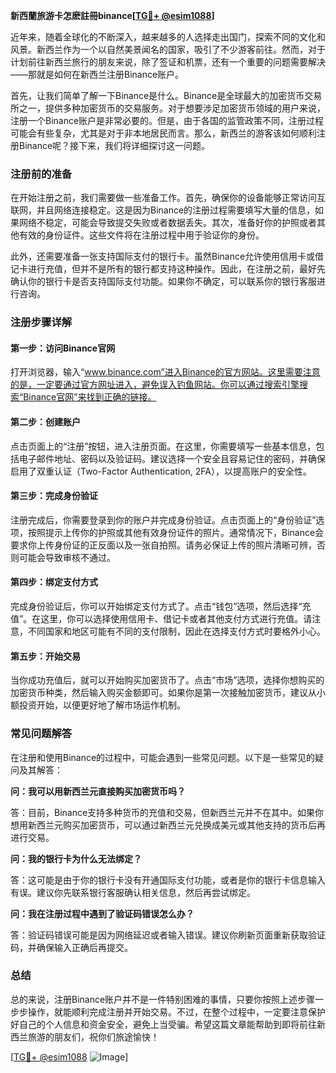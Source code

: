 **新西蘭旅游卡怎麽註冊binance[[TG💪+ @esim1088](https://t.me/s/esim1088)]**

近年来，随着全球化的不断深入，越来越多的人选择走出国门，探索不同的文化和风景。新西兰作为一个以自然美景闻名的国家，吸引了不少游客前往。然而，对于计划前往新西兰旅行的朋友来说，除了签证和机票，还有一个重要的问题需要解决——那就是如何在新西兰注册Binance账户。

首先，让我们简单了解一下Binance是什么。Binance是全球最大的加密货币交易所之一，提供多种加密货币的交易服务。对于想要涉足加密货币领域的用户来说，注册一个Binance账户是非常必要的。但是，由于各国的监管政策不同，注册过程可能会有些复杂，尤其是对于非本地居民而言。那么，新西兰的游客该如何顺利注册Binance呢？接下来，我们将详细探讨这一问题。

### 注册前的准备

在开始注册之前，我们需要做一些准备工作。首先，确保你的设备能够正常访问互联网，并且网络连接稳定。这是因为Binance的注册过程需要填写大量的信息，如果网络不稳定，可能会导致提交失败或者数据丢失。其次，准备好你的护照或者其他有效的身份证件。这些文件将在注册过程中用于验证你的身份。

此外，还需要准备一张支持国际支付的银行卡。虽然Binance允许使用信用卡或借记卡进行充值，但并不是所有的银行都支持这种操作。因此，在注册之前，最好先确认你的银行卡是否支持国际支付功能。如果你不确定，可以联系你的银行客服进行咨询。

### 注册步骤详解

#### 第一步：访问Binance官网

打开浏览器，输入“www.binance.com”进入Binance的官方网站。这里需要注意的是，一定要通过官方网址进入，避免误入钓鱼网站。你可以通过搜索引擎搜索“Binance官网”来找到正确的链接。

#### 第二步：创建账户

点击页面上的“注册”按钮，进入注册页面。在这里，你需要填写一些基本信息，包括电子邮件地址、密码以及验证码。建议选择一个安全且容易记住的密码，并确保启用了双重认证（Two-Factor Authentication, 2FA），以提高账户的安全性。

#### 第三步：完成身份验证

注册完成后，你需要登录到你的账户并完成身份验证。点击页面上的“身份验证”选项，按照提示上传你的护照或其他有效身份证件的照片。通常情况下，Binance会要求你上传身份证的正反面以及一张自拍照。请务必保证上传的照片清晰可辨，否则可能会导致审核不通过。

#### 第四步：绑定支付方式

完成身份验证后，你可以开始绑定支付方式了。点击“钱包”选项，然后选择“充值”。在这里，你可以选择使用信用卡、借记卡或者其他支付方式进行充值。请注意，不同国家和地区可能有不同的支付限制，因此在选择支付方式时要格外小心。

#### 第五步：开始交易

当你成功充值后，就可以开始购买加密货币了。点击“市场”选项，选择你想购买的加密货币种类，然后输入购买金额即可。如果你是第一次接触加密货币，建议从小额投资开始，以便更好地了解市场运作机制。

### 常见问题解答

在注册和使用Binance的过程中，可能会遇到一些常见问题。以下是一些常见的疑问及其解答：

**问：我可以用新西兰元直接购买加密货币吗？**

答：目前，Binance支持多种货币的充值和交易，但新西兰元并不在其中。如果你想用新西兰元购买加密货币，可以通过新西兰元兑换成美元或其他支持的货币后再进行交易。

**问：我的银行卡为什么无法绑定？**

答：这可能是由于你的银行卡没有开通国际支付功能，或者是你的银行卡信息输入有误。建议你先联系银行客服确认相关信息，然后再尝试绑定。

**问：我在注册过程中遇到了验证码错误怎么办？**

答：验证码错误可能是因为网络延迟或者输入错误。建议你刷新页面重新获取验证码，并确保输入正确后再提交。

### 总结

总的来说，注册Binance账户并不是一件特别困难的事情，只要你按照上述步骤一步步操作，就能顺利完成注册并开始交易。不过，在整个过程中，一定要注意保护好自己的个人信息和资金安全，避免上当受骗。希望这篇文章能帮助到即将前往新西兰旅游的朋友们，祝你们旅途愉快！

[[TG💪+ @esim1088](https://t.me/s/esim1088) ![Image](https://i.postimg.cc/4NQfJmqS/Snipaste-2025-05-13-00-14-12.png)]